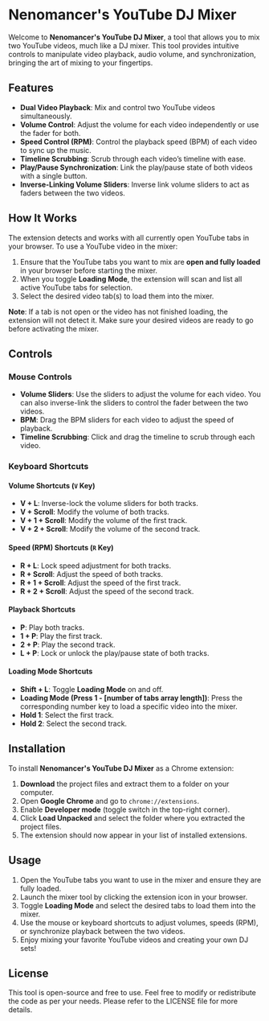 # Nenomancer's YouTube DJ Mixer

Welcome to **Nenomancer's YouTube DJ Mixer**, a tool that allows you to mix two YouTube videos, much like a DJ mixer. This tool provides intuitive controls to manipulate video playback, audio volume, and synchronization, bringing the art of mixing to your fingertips.

## Features

- **Dual Video Playback**: Mix and control two YouTube videos simultaneously.
- **Volume Control**: Adjust the volume for each video independently or use the fader for both.
- **Speed Control (RPM)**: Control the playback speed (BPM) of each video to sync up the music.
- **Timeline Scrubbing**: Scrub through each video’s timeline with ease.
- **Play/Pause Synchronization**: Link the play/pause state of both videos with a single button.
- **Inverse-Linking Volume Sliders**: Inverse link volume sliders to act as faders between the two videos.

## How It Works

The extension detects and works with all currently open YouTube tabs in your browser. To use a YouTube video in the mixer:

1. Ensure that the YouTube tabs you want to mix are **open and fully loaded** in your browser before starting the mixer.
2. When you toggle **Loading Mode**, the extension will scan and list all active YouTube tabs for selection.
3. Select the desired video tab(s) to load them into the mixer.

**Note**: If a tab is not open or the video has not finished loading, the extension will not detect it. Make sure your desired videos are ready to go before activating the mixer.

## Controls

### Mouse Controls

- **Volume Sliders**: Use the sliders to adjust the volume for each video. You can also inverse-link the sliders to control the fader between the two videos.
- **BPM**: Drag the BPM sliders for each video to adjust the speed of playback.
- **Timeline Scrubbing**: Click and drag the timeline to scrub through each video.

### Keyboard Shortcuts

#### Volume Shortcuts (`V` Key)

- **V + L**: Inverse-lock the volume sliders for both tracks.
- **V + Scroll**: Modify the volume of both tracks.
- **V + 1 + Scroll**: Modify the volume of the first track.
- **V + 2 + Scroll**: Modify the volume of the second track.

#### Speed (RPM) Shortcuts (`R` Key)

- **R + L**: Lock speed adjustment for both tracks.
- **R + Scroll**: Adjust the speed of both tracks.
- **R + 1 + Scroll**: Adjust the speed of the first track.
- **R + 2 + Scroll**: Adjust the speed of the second track.

#### Playback Shortcuts

- **P**: Play both tracks.
- **1 + P**: Play the first track.
- **2 + P**: Play the second track.
- **L + P**: Lock or unlock the play/pause state of both tracks.

#### Loading Mode Shortcuts

- **Shift + L**: Toggle **Loading Mode** on and off.
- **Loading Mode (Press 1 - [number of tabs array length])**: Press the corresponding number key to load a specific video into the mixer.
- **Hold 1**: Select the first track.
- **Hold 2**: Select the second track.

## Installation

To install **Nenomancer's YouTube DJ Mixer** as a Chrome extension:

1. **Download** the project files and extract them to a folder on your computer.
2. Open **Google Chrome** and go to `chrome://extensions`.
3. Enable **Developer mode** (toggle switch in the top-right corner).
4. Click **Load Unpacked** and select the folder where you extracted the project files.
5. The extension should now appear in your list of installed extensions.

## Usage

1. Open the YouTube tabs you want to use in the mixer and ensure they are fully loaded.
2. Launch the mixer tool by clicking the extension icon in your browser.
3. Toggle **Loading Mode** and select the desired tabs to load them into the mixer.
4. Use the mouse or keyboard shortcuts to adjust volumes, speeds (RPM), or synchronize playback between the two videos.
5. Enjoy mixing your favorite YouTube videos and creating your own DJ sets!

## License

This tool is open-source and free to use. Feel free to modify or redistribute the code as per your needs. Please refer to the LICENSE file for more details.
